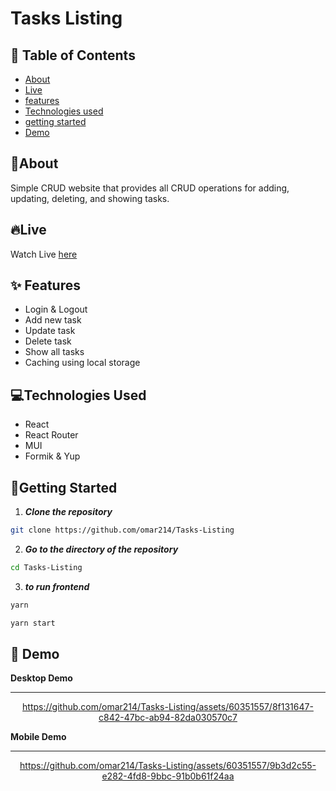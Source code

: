 # Tasks Listing

## 📝 Table of Contents

- [About](#about)
- [Live](#live)
- [features](#features)
- [Technologies used](#build)
- [getting started](#start)
- [Demo](#demo)

## 🚩About<a name = "about"></a>

Simple CRUD website that provides all CRUD operations for adding, updating, deleting, and showing tasks.

## 🔥Live <a name = "live"></a>

Watch Live [here](https://digital-group-hub-task.surge.sh/)

## ✨ Features <a name = "features"></a>

- Login & Logout
- Add new task
- Update task
- Delete task
- Show all tasks
- Caching using local storage

## 💻Technologies Used<a name = "build"></a>

- React
- React Router
- MUI
- Formik & Yup

## 🏁Getting Started <a name = "start"></a>

1. **_Clone the repository_**

```bash
git clone https://github.com/omar214/Tasks-Listing

```

2. **_Go to the directory of the repository_**

```bash
cd Tasks-Listing

```

3. **_to run frontend_**

```bash
yarn

yarn start

```

## 🎥 Demo<a name = "demo"></a>

**Desktop Demo**

--- 

<div name = "demo" align="center" width=1189>

https://github.com/omar214/Tasks-Listing/assets/60351557/8f131647-c842-47bc-ab94-82da030570c7

</div>

**Mobile Demo**

--- 

<div name = "demo" align="center" width=1189>


https://github.com/omar214/Tasks-Listing/assets/60351557/9b3d2c55-e282-4fd8-9bbc-91b0b61f24aa


</div>
